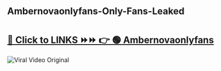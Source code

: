 
 ## Ambernovaonlyfans-Only-Fans-Leaked

# <h2><a href="https://clipsfans.com/Ambernovaonlyfans&ref=git">🔗 Click to LINKS ⏩⏩ 👉 🟢 Ambernovaonlyfans </a></h2>

<a href="https://clipsfans.com/Ambernovaonlyfans&ref=git" rel="nofollow" data-target="animated-image.originalLink"><img src="https://i.ibb.co.com/xMMVF88/686577567.gif" alt="Viral Video Original" style="max-width: 100%; display: inline-block;" data-target="animated-image.originalImage"></a>
